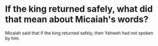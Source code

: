 # If the king returned safely, what did that mean about Micaiah's words?

Micaiah said that if the king returned safely, then Yahweh had not spoken by him. 